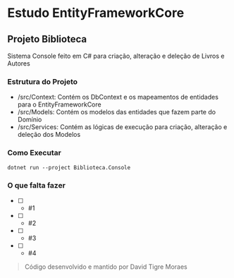 # Estudo EntityFrameworkCore
## Projeto Biblioteca
Sistema Console feito em C# para criação, alteração e deleção de Livros e Autores

### Estrutura do Projeto
- /src/Context: Contém os DbContext e os mapeamentos de entidades para o EntityFrameworkCore
- /src/Models: Contém os modelos das entidades que fazem parte do Domínio
- /src/Services: Contém as lógicas de execução para criação, alteração e deleção dos Modelos

### Como Executar
`dotnet run --project Biblioteca.Console`

### O que falta fazer
- [ ] - #1
- [ ] - #2
- [ ] - #3
- [ ] - #4

> Código desenvolvido e mantido por David Tigre Moraes